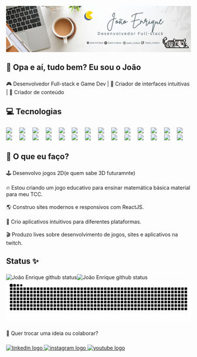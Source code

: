 <img alt="background" src="João Enrique.jpg" align="center"/>
<br>
<h2 align="left">👋 Opa e aí, tudo bem? Eu sou o João</h2>

###

<p align="left">🎮 Desenvolvedor Full-stack e Game Dev | 🎨 Criador de interfaces intuitivas | 🎥 Criador de conteúdo</p>

###

<h2 align="left">💻 Tecnologias</h2>

###

<div align="left">
  <img src="https://skillicons.dev/icons?i=sass" />
  <img width="12" />
  <img src="https://skillicons.dev/icons?i=bootstrap" />
  <img width="12" />
  <img src="https://skillicons.dev/icons?i=javascript" />
  <img width="12" />
  <img src="https://skillicons.dev/icons?i=react" />
  <img width="12" />
  <img src="https://skillicons.dev/icons?i=cs" />
  <img width="12" />
  <img src="https://skillicons.dev/icons?i=java" />
  <img width="12" />
  <img src="https://skillicons.dev/icons?i=jest" />
  <img width="12" />
  <img src="https://skillicons.dev/icons?i=lua" />
  <img width="12" />
  <img src="https://skillicons.dev/icons?i=mongodb" />
  <img width="12" />
  <img src="https://skillicons.dev/icons?i=nextjs" />
  <img width="12" />
  <img src="https://skillicons.dev/icons?i=nodejs" />
  <img width="12" />
  <img src="https://skillicons.dev/icons?i=postgres" />
  <img width="12" />
  <img src="https://skillicons.dev/icons?i=py" />
  <img width="12" />
  <img src="https://skillicons.dev/icons?i=tailwind" />
  <img width="12" />
  <img src="https://skillicons.dev/icons?i=ts" />
  <img width="12" />
  <img src="https://skillicons.dev/icons?i=git" />
  <img width="12" />
  <img src="https://skillicons.dev/icons?i=kubernetes" />
  <img width="12" />
  <img src="https://skillicons.dev/icons?i=docker" />
  <img width="12" />
  <img src="https://skillicons.dev/icons?i=azure" />
  <img width="12" />
  <img src="https://skillicons.dev/icons?i=aws" />
  <img width="12" />
  <img src="https://skillicons.dev/icons?i=bash" />
  <img width="12" />
  <img src="https://skillicons.dev/icons?i=godot" />
  <img width="12" />
  <img src="https://skillicons.dev/icons?i=unity" />
  <img width="12" />
  <img src="https://skillicons.dev/icons?i=vite" />
  <img width="12" />
  <img src="https://skillicons.dev/icons?i=figma" />
  <img width="12" />
  <img src="https://skillicons.dev/icons?i=wordpress" />
  <img width="12" />
  <img src="https://skillicons.dev/icons?i=vim" />
  <img width="12" />
  <img src="https://skillicons.dev/icons?i=linux" />
</div>

###

<h2 align="left">🎯 O que eu faço?</h2>

###

<p align="left">🕹️ Desenvolvo jogos 2D(e quem sabe 3D futuramnte)<br><br>🔥 Estou criando um jogo educativo para ensinar matemática básica material para meu TCC.<br><br>🌎 Construo sites modernos e responsivos com ReactJS.<br><br>📱 Crio aplicativos intuitivos para diferentes plataformas.<br><br>🎬 Produzo lives sobre desenvolvimento de jogos, sites e aplicativos na twitch.</p>

###

<h2 align="left">Status ✨</h2>

###

<img align="left" alt="João Enrique github status" src="https://github-readme-stats.vercel.app/api?username=joao-enrique&show_icons=true&hide_border=true&theme=merko&rank_icon=github"/>
<img align="left" alt="João Enrique github status" src="https://github-readme-stats.vercel.app/api/top-langs/?username=joao-enrique&hide_progress=true&theme=merko&langs_count=10"/>


![snake gif](https://github.com/Jedev1/Jedev1/blob/main/github-contribution-grid-snake-dark.svg)

###

<p align="left">📌 Quer trocar uma ideia ou colaborar?</p>

###

<div align="left">
  <a href="https://www.linkedin.com/in/joao-enrique-dev/ target="_blank">
    <img src="https://raw.githubusercontent.com/maurodesouza/profile-readme-generator/master/src/assets/icons/social/linkedin/default.svg" width="52" height="40" alt="linkedin logo"  />
  </a>
  <a href="https://www.instagram.com/stack_criativo" target="_blank">
    <img src="https://raw.githubusercontent.com/maurodesouza/profile-readme-generator/master/src/assets/icons/social/instagram/default.svg" width="52" height="40" alt="instagram logo"  />
  </a>
  <a href="https://www.youtube.com/@stackcriativo" target="_blank">
    <img src="https://raw.githubusercontent.com/maurodesouza/profile-readme-generator/master/src/assets/icons/social/youtube/default.svg" width="52" height="40" alt="youtube logo"  />
  </a>
</div>

###



